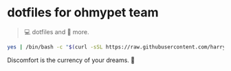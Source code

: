 # dotfiles for ohmypet team

> 💻 dotfiles and 🚀 more.

```sh
yes | /bin/bash -c "$(curl -sSL https://raw.githubusercontent.com/harrytran103/dotohmypet/main/install.sh)"
```

<!-- INSPIRATIONAL_QUOTE_START -->
Discomfort is the currency of your dreams.
🦄
<!-- INSPIRATIONAL_QUOTE_END -->
